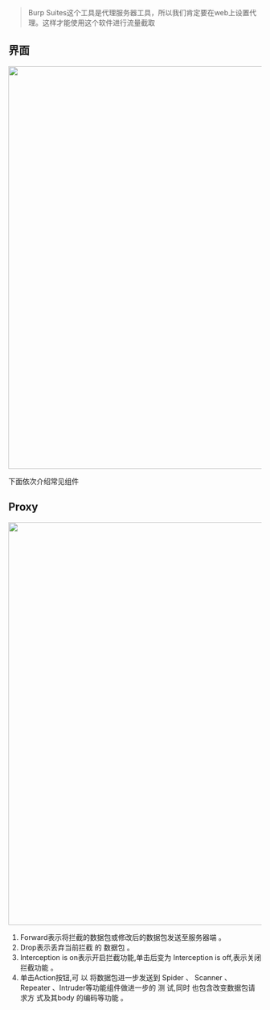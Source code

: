 >Burp Suites这个工具是代理服务器工具，所以我们肯定要在web上设置代理。这样才能使用这个软件进行流量截取
## 界面
<img src="../pictures/4dt7pv1u7k4.png" width="800px" />

下面依次介绍常见组件
## Proxy
<img src="../pictures/v6i1ua8p0mq.png" width="800" />

1. Forward表示将拦截的数据包或修改后的数据包发送至服务器端 。
2. Drop表示丢弃当前拦截 的 数据包 。
3. Interception is on表示开启拦截功能,单击后变为 Interception is off,表示关闭 拦截功能 。
4. 单击Action按钮,可 以 将数据包进一步发送到 Spider 、 Scanner 、 Repeater 、Intruder等功能组件做进一步的 测 试,同时 也包含改变数据包请求方 式及其body 的编码等功能 。

